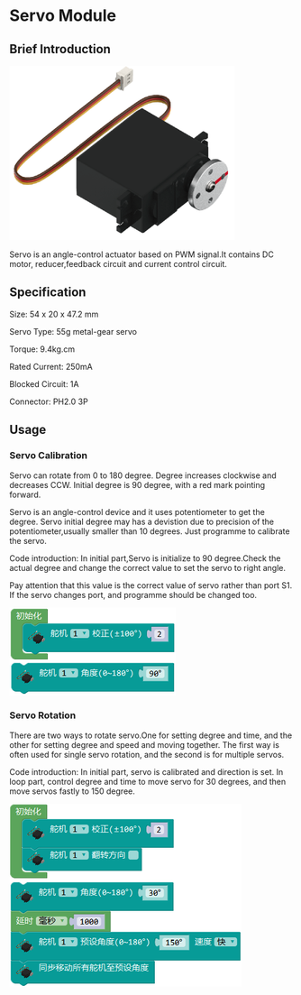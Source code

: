 # Servo Module

## Brief Introduction

![](./images/render_servo.png)

Servo is an angle-control actuator based on PWM signal.It contains DC motor, reducer,feedback circuit and current control circuit.

## Specification

Size: 54 x 20 x 47.2 mm

Servo Type: 55g metal-gear servo

Torque: 9.4kg.cm

Rated Current: 250mA

Blocked Circuit: 1A

Connector: PH2.0 3P

## Usage

### Servo Calibration

Servo can rotate from 0 to 180 degree. Degree increases clockwise and decreases CCW. Initial degree is 90 degree, with a red mark pointing forward.

Servo is an angle-control device and it uses potentiometer to get the degree.
Servo initial degree may has a devistion due to precision of the potentiometer,usually smaller than 10 degrees.
Just programme to calibrate the servo.

Code introduction: In initial part,Servo is initialize to 90 degree.Check the actual degree and change the correct value to set the servo to right angle.

Pay attention that this value is the correct value of servo rather than port S1. If the servo changes port, and programme should be changed too.

![](./images/Mixly_example_servo_calibrate.png)

### Servo Rotation

There are two ways to rotate servo.One for setting degree and time, and the other for setting degree and speed and moving together.
The first way is often used for single servo rotation, and the second is for multiple servos.

Code introduction: In initial part, servo is calibrated and direction is set. 
In loop part, control degree and time to move servo for 30 degrees, and then move servos fastly to 150 degree.

![](./images/Mixly_example_servo_move.png)
